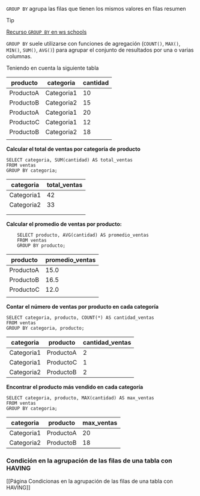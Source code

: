 `GROUP BY` agrupa las filas que tienen los mismos valores en filas resumen

>[!tip]
>[Recurso `GROUP BY` en ws schools](https://www.w3schools.com/sql/sql_groupby.asp)

`GROUP BY` suele utilizarse con funciones de agregación (`COUNT()`, `MAX()`, `MIN()`, `SUM()`, `AVG()`) para agrupar el conjunto de resultados por una o varias columnas.

Teniendo en cuenta la siguiente tabla

| producto | categoria | cantidad |
| ---- | ---- | ---- |
| ProductoA | Categoria1 | 10 |
| ProductoB | Categoria2 | 15 |
| ProductoA | Categoria1 | 20 |
| ProductoC | Categoria1 | 12 |
| ProductoB | Categoria2 | 18 |
|  |  |  |

**Calcular el total de ventas por categoría de producto**
```plsql
SELECT categoria, SUM(cantidad) AS total_ventas
FROM ventas
GROUP BY categoria;
```

| categoria | total_ventas |
| ---- | ---- |
| Categoria1 | 42 |
| Categoria2 | 33 |
|  |  |
|  |  |

**Calcular el promedio de ventas por producto:**
```plsql
	SELECT producto, AVG(cantidad) AS promedio_ventas 
	FROM ventas 
	GROUP BY producto;
```

| producto | promedio_ventas |
| ---- | ---- |
| ProductoA | 15.0 |
| ProductoB | 16.5 |
| ProductoC | 12.0 |
|  |  |

**Contar el número de ventas por producto en cada categoría**
```plsql
SELECT categoria, producto, COUNT(*) AS cantidad_ventas
FROM ventas
GROUP BY categoria, producto;
```

| categoria  | producto   | cantidad_ventas |
|------------|------------|-----------------|
| Categoria1 | ProductoA  | 2               |
| Categoria1 | ProductoC  | 1               |
| Categoria2 | ProductoB  | 2               |

**Encontrar el producto más vendido en cada categoría**
```plsql
SELECT categoria, producto, MAX(cantidad) AS max_ventas
FROM ventas
GROUP BY categoria;
```

| categoria  | producto   | max_ventas |
|------------|------------|------------|
| Categoria1 | ProductoA  | 20         |
| Categoria2 | ProductoB  | 18         |
### Condición en la agrupación de las filas de una tabla con HAVING
[[Página Condicionas en la agrupación de las filas de una tabla con HAVING]]